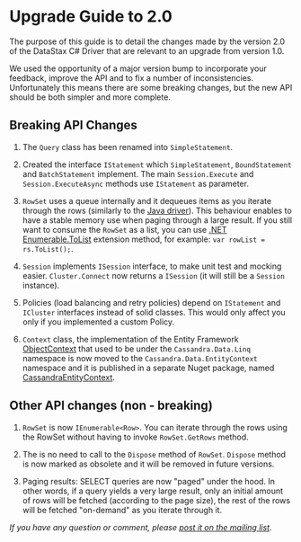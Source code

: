 # Upgrade Guide to 2.0

The purpose of this guide is to detail the changes made by the version 2.0 of the DataStax C# Driver that are relevant to an upgrade from version 1.0.

We used the opportunity of a major version bump to incorporate your feedback, improve the API and to fix a number of inconsistencies. Unfortunately this means there are some breaking changes, but the new API should be both simpler and more complete.

## Breaking API Changes

1. The `Query` class has been renamed into `SimpleStatement`.

1. Created the interface `IStatement` which `SimpleStatement`, `BoundStatement` and `BatchStatement` implement.
The main `Session.Execute` and `Session.ExecuteAsync` methods use `IStatement` as parameter.

1. `RowSet` uses a queue internally and it dequeues items as you iterate through the rows (similarly to the [Java driver][1]).
This behaviour enables to have a stable memory use when paging through a large result.
If you still want to consume the `RowSet` as a list, you can use [.NET Enumerable.ToList][2] extension method, for example: `var rowList = rs.ToList();`.

1. `Session` implements `ISession` interface, to make unit test and mocking easier. `Cluster.Connect` now returns a `ISession` (it will still be a `Session` instance).

1. Policies (load balancing and retry policies) depend on `IStatement` and `ICluster` interfaces instead of solid classes.
This would only affect you only if you implemented a custom Policy.

1. `Context` class, the implementation of the Entity Framework [ObjectContext][context] that used to be under the `Cassandra.Data.Linq` namespace is now moved to the `Cassandra.Data.EntityContext` namespace and it is published in a separate Nuget package, named [CassandraEntityContext][entitynuget].


## Other API changes (non - breaking)

1. `RowSet` is now `IEnumerable<Row>`. You can iterate through the rows using the RowSet without having to invoke `RowSet.GetRows` method.

1. The is no need to call to the `Dispose` method of `RowSet`. `Dispose` method is now marked as obsolete and it will be removed in future versions.

1. Paging results: SELECT queries are now "paged" under the hood. In other words, if a query yields a very large result, only an initial amount of rows will be fetched (according to the page size), the rest of the rows will be fetched "on-demand" as you iterate through it.

_If you have any question or comment, please [post it on the mailing list][3]._


  [1]: https://github.com/datastax/java-driver
  [2]: http://msdn.microsoft.com/en-us/library/vstudio/bb342261(v=vs.100).aspx "Enumerable.ToList<TSource> Method"
  [3]: https://groups.google.com/a/lists.datastax.com/forum/#!forum/csharp-driver-user "DataStax C# driver for Cassandra mailing list" 
  [context]: http://msdn.microsoft.com/en-us/library/system.data.objects.objectcontext(v=vs.110).aspx
  [entitynuget]: http://www.nuget.org/packages/CassandraEntityContext/